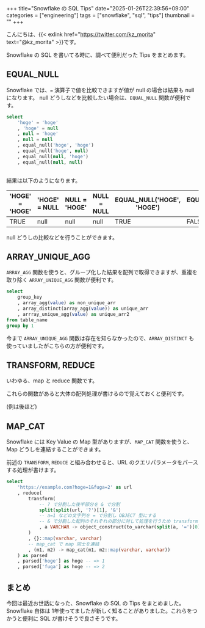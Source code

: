 +++
title="Snowflake の SQL Tips"
date="2025-01-26T22:39:56+09:00"
categories = ["engineering"]
tags = ["snowflake", "sql", "tips"]
thumbnail = ""
+++

こんにちは、{{< exlink href="https://twitter.com/kz_morita" text="@kz_morita" >}}です。

Snowflake の SQL を書いてる時に、調べて便利だった Tips をまとめます。

## EQUAL_NULL

Snowflake では、`=` 演算子で値を比較できますが値が null の場合は結果も null になります。
null どうしなどを比較したい場合は、`EQUAL_NULL` 関数が便利です。

```sql
select 
    'hoge' = 'hoge'
    , 'hoge' = null
    , null = 'hoge'
    , null = null
    , equal_null('hoge', 'hoge')
    , equal_null('hoge', null)
    , equal_null(null, 'hoge')
    , equal_null(null, null)
    
```

結果は以下のようになります。


|'HOGE' = 'HOGE' | 'HOGE' = NULL | NULL = 'HOGE' | NULL = NULL | EQUAL_NULL('HOGE', 'HOGE') | EQUAL_NULL('HOGE', NULL) | EQUAL_NULL(NULL, 'HOGE') | EQUAL_NULL(NULL, NULL) |
|----------------|---------------|---------------|-------------|-----------------------------|---------------------------|---------------------------|-------------------------|
|TRUE | null | null | null | TRUE | FALSE | FALSE | TRUE |

null どうしの比較などを行うことができます。

## ARRAY_UNIQUE_AGG

`ARRAY_AGG` 関数を使うと、グループ化した結果を配列で取得できますが、重複を取り除く `ARRAY_UNIQUE_AGG` 関数が便利です。

```sql
select
    group_key
    , array_agg(value) as non_unique_arr
    , array_distinct(array_agg(value)) as unique_arr
    , arrray_unique_agg(value) as unique_arr2
from table_name
group by 1
```

今まで `ARRAY_UNIQUE_AGG` 関数は存在を知らなかったので、`ARRAY_DISTINCT` も使っていましたがこちらの方が便利です。

## TRANSFORM, REDUCE

いわゆる、map と reduce 関数です。

これらの関数があると大体の配列処理が書けるので覚えておくと便利です。

(例は後ほど)

## MAP_CAT

Snowflake には Key Value の Map 型がありますが、`MAP_CAT` 関数を使うと、Map どうしを連結することができます。

前述の `TRANSFORM`, `REDUCE` と組み合わせると、URL のクエリパラメータをパースする処理が書けます。

```sql
select
    'https://example.com?hoge=1&fuga=2' as url
    , reduce(
        transform(
            -- ? で分割した後半部分を & で分割
            split(split(url, '?')[1], '&') 
            -- a=1 などの文字列を = で分割し OBJECT 型にする
            -- & で分割した配列のそれぞれの部分に対して処理を行うため transform
            , a VARCHAR -> object_construct(to_varchar(split(a, '=')[0]), split(a, '=')[1])
        )
        , {}::map(varchar, varchar)
        -- map_cat で map 同士を連結
        , (m1, m2) -> map_cat(m1, m2::map(varchar, varchar))
    ) as parsed
    , parsed['hoge'] as hoge -- => 1
    , parsed['fuga'] as hoge -- => 2
```


## まとめ

今回は最近お世話になった、Snowflake の SQL の Tips をまとめました。
Snowflake 自体は 1年使ってましたが新しく知ることがありました。これらをつかうと便利に SQL が書けそうで良さそうです。
